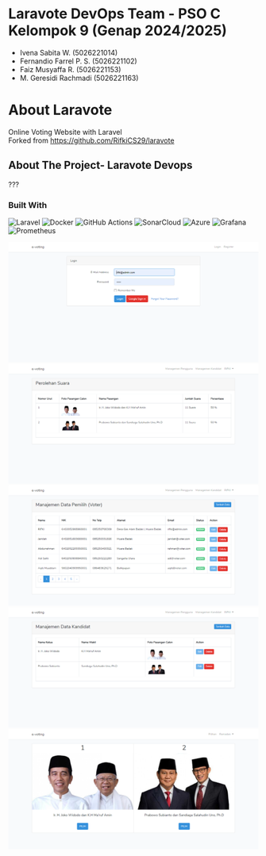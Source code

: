 # Laravote DevOps Team - PSO C Kelompok 9 (Genap 2024/2025)
- Ivena Sabita W. (5026221014)
- Fernandio Farrel P. S. (5026221102)
- Faiz Musyaffa R. (5026221153)
- M. Geresidi Rachmadi (5026221163)

# About Laravote
Online Voting Website with Laravel <br/>
Forked from https://github.com/RifkiCS29/laravote

## About The Project- Laravote Devops
???

### Built With
![Laravel](https://img.shields.io/badge/Laravel-FF2D20?style=for-the-badge&logo=laravel&logoColor=white)
![Docker](https://img.shields.io/badge/Docker-2496ED?style=for-the-badge&logo=docker&logoColor=white)
![GitHub Actions](https://img.shields.io/badge/GitHub%20Actions-2088FF?style=for-the-badge&logo=github-actions&logoColor=white)
![SonarCloud](https://img.shields.io/badge/SonarCloud-F3702A?style=for-the-badge&logo=sonarcloud&logoColor=white)
![Azure](https://img.shields.io/badge/Azure%20VM-0078D4?style=for-the-badge&logo=microsoftazure&logoColor=white)
![Grafana](https://img.shields.io/badge/Grafana-F46800?style=for-the-badge&logo=grafana&logoColor=white)
![Prometheus](https://img.shields.io/badge/Prometheus-E6522C?style=for-the-badge&logo=prometheus&logoColor=white)

![01 Halaman Login](https://github.com/RifkiCS29/laravote/blob/master/public/img/login.png)
![01 Halaman Home Summary](https://github.com/RifkiCS29/laravote/blob/master/public/img/home.png)
![01 Halaman Manage Users](https://github.com/RifkiCS29/laravote/blob/master/public/img/manageUser.png)
![01 Halaman Manage Candidates](https://github.com/RifkiCS29/laravote/blob/master/public/img/manageCandidates.png)
![01 Halaman Choice](https://github.com/RifkiCS29/laravote/blob/master/public/img/choice.png)
